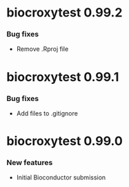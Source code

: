 # biocroxytest 0.99.2

### Bug fixes

* Remove .Rproj file

# biocroxytest 0.99.1

### Bug fixes

* Add files to .gitignore

# biocroxytest 0.99.0

### New features

* Initial Bioconductor submission

